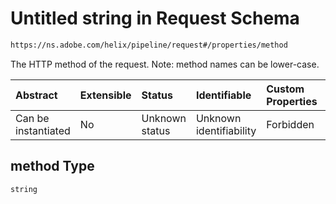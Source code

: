 # Untitled string in Request Schema

```txt
https://ns.adobe.com/helix/pipeline/request#/properties/method
```

The HTTP method of the request. Note: method names can be lower-case.

| Abstract            | Extensible | Status         | Identifiable            | Custom Properties | Additional Properties | Access Restrictions | Defined In                                                         |
| :------------------ | :--------- | :------------- | :---------------------- | :---------------- | :-------------------- | :------------------ | :----------------------------------------------------------------- |
| Can be instantiated | No         | Unknown status | Unknown identifiability | Forbidden         | Allowed               | none                | [request.schema.json*](request.schema.json "open original schema") |

## method Type

`string`
